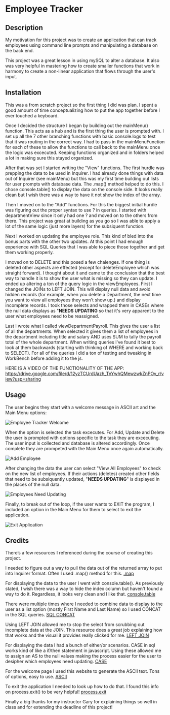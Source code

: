 # Employee Tracker

  
  ## Description
  
  My motivation for this project was to create an application that can track employees using command line prompts and manipulating a database on the back end.

  This project was a great lesson in using mySQL to alter a database.  It also was very helpful in mastering how to create smaller functions that work in harmony to create a non-linear application that flows through the user's input.
  
  
  ## Installation
  
  This was a from scratch project so the first thing I did was plan.  I spent a good amount of time conceptualizing how to put the app together before I ever touched a keyboard.

  Once I decided the structure I began by building out the mainMenu() function.  This acts as a hub and is the first thing the user is prompted with.  I set up all the 7 other branching functions with basic console.logs to test that it was routing in the correct way.  I had to pass in the mainMenuFunction for each of these to allow the functions to call back to the mainMenu once the logic was excecuted.  Keeping functions organized and in folders helped a lot in making sure this stayed organized.

  After that was set I started writing the "View" functions.  The first hurdle was prepping the data to be used in Inquirer.  I had already done things with data out of Inquirer (see mainMenu) but this was my first time building out lists for user prompts with database data.  The .map() method helped to do this.  I chose console.table() to display the data on the console side.  It looks really clean but I wish there was a way to have it not show the index of the array.

  Then I moved on to the "Add" functions.  For this the biggest initial hurdle was figuring out the proper syntax to use ? in queries.  I started with departmentView since it only had one ? and moved on to the others from there.  This project was great at building as you go so I was able to apply a lot of the same logic (just more layers) for the subsiquent function.

  Next I worked on updating the employee role.  This kind of bled into the bonus parts with the other two updates.  At this point I had enough experience with SQL Queries that I was able to piece those together and get them working properly.

  I moved on to DELETE and this posed a few chalenges.  If one thing is deleted other aspects are effected (except for deleteEmployee which was straight forward).  I thought about it and came to the conclusion that the best way to handle it is to show the user what is missing so they can update.  I ended up altering a ton of the query logic in the viewEmployees.  First I changed the JOINs to LEFT JOIN.  This will display null data and avoid hidden records (for example, when you delete a Department, the next time you want to view all employees they won't show up.) and display incomplete records.  I took those selects and wrapped them in CASEs where the null data displays as "**NEEDS UPDATING** so that it's very apparent to the user what employees need to be reassigned.

  Last I wrote what I called viewDepartmentPayroll.  This gives the user a list of all the departments.  When selected it gives them a list of employees in the department including title and salary AND uses SUM to tally the payroll total of the whole department.  When writing queries I've found it best to look at them backwards (starting with thinking of WHERE and working back to SELECT).  For all of the queries I did a ton of testing and tweaking in WorkBench before adding it to the js.

 HERE IS A VIDEO OF THE FUNCTIONALITY OF THE APP:  https://drive.google.com/file/d/12yzTCUrdUazh_TnYwhQMewzwkZnPOv_r/view?usp=sharing

  ## Usage
  
  The user begins they start with a welcome message in ASCII art and the Main Menu options:
  
![Employee Tracker Welcome](https://github.com/tylerpeterson8791/employee-tracker/assets/75902133/b9403eb0-3887-49ed-bd48-90bd14bd729a)

 When the option is selected the task excecutes.  For Add, Update and Delete the user is prompted with options specific to the task they are excecuting.  The user input is collected and database is altered accordingly.  Once complete they are prompeted with the Main Menu once again automatically.
 
![Add Employee](https://github.com/tylerpeterson8791/employee-tracker/assets/75902133/a6a77868-97f0-45e9-816a-6e1eca136282)


  After changing the data the user can select "View All Employees" to check on the new list of employees.  If their actions (deletes) created other fields that need to be subsiquently updated,  "**NEEDS UPDATING**" is displayed in the places of the null data.

  ![Employees Need Updating](https://github.com/tylerpeterson8791/employee-tracker/assets/75902133/6d27de7f-ab34-49bb-80be-f25492a30a3e)

  Finally, to break out of the loop, if the user wants to EXIT the program, I included an option in the Main Menu for them to select to exit the application.

  ![Exit Application](https://github.com/tylerpeterson8791/employee-tracker/assets/75902133/c37c68a5-23d3-46f7-8a8f-7dacada61a3c)


  ## Credits

  There’s a few resources I referenced during the course of creating this project.  

  I needed to figure out a way to pull the data out of the returned array to put into Inquirer format.  Often I used .map() method for this.  [.map](https://developer.mozilla.org/en-US/docs/Web/JavaScript/Reference/Global_Objects/Array/map)

  For displaying the data to the user I went with console.table().  As previously stated, I wish there was a way to hide the index column but haven't found a way to do it.  Regardless, it looks very clean and I like that. [console.table](https://developer.mozilla.org/en-US/docs/Web/API/console/table_static)

 There were multiple times where I needed to combine data to display to the user as a list option (mostly First Name and Last Name) so I used CONCAT in the SQL queries.  [SQL CONCAT](https://www.w3schools.com/sql/func_sqlserver_concat.asp)

 Using LEFT JOIN allowed me to stop the select from scrubbing out incomplete data at the JOIN.  This resource does a great job explaining how that works and the visual it provides really clicked for me.  [LEFT JOIN](https://www.w3schools.com/sql/sql_join_left.asp)

 For displaying the data I had a bunch of either/or scenarios.  CASE in sql works kind of like a if/then statement in javascript.  Using these allowed me to assign an AS to the null values making the process easier for the user to desipher which employees need updating.  [CASE](https://mode.com/sql-tutorial/sql-case)

 For the welcome page I used this website to generate the ASCII text.  Tons of options, easy to use.  [ASCII](https://patorjk.com/software/taag/#p=display&f=Graffiti&t=Type%20Something%20)

To exit the application I needed to look up how to do that.  I found this info on process.exit() to be very helpful!  [process.exit](https://www.geeksforgeeks.org/node-js-process-exit-method/#)

Finally a big thanks for my instructor Gary for explaining things so well in class and for extending the deadline of this project!
